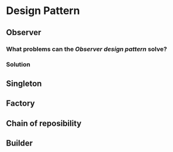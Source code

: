 # Design Pattern
## Observer
### What problems can the _Observer design pattern_ solve?
### Solution
## Singleton
## Factory
## Chain of reposibility
## Builder
